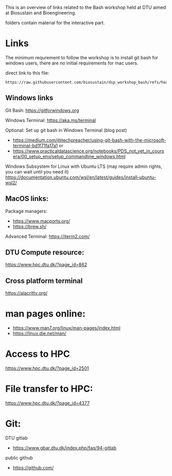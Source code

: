 This is an overview of links related to the Bash workshop held at DTU aimed at Biosustain and Bioengineering.

folders contain material for the interactive part.

# Links
The minimum requrement to follow the workshop is to install git bash for windows users, there are no initial requirements for mac users.

direct link to this file:
```
https://raw.githubusercontent.com/biosustain/dsp_workshop_bash/refs/heads/main/Readme.md
```

## Windows links

Git Bash:
https://gitforwindows.org

Windows Terminal:
https://aka.ms/terminal

Optional: Set up git bash in Windows Terminal (blog post)
* https://medium.com/@techpreacher/using-git-bash-with-the-microsoft-terminal-bd1f71fa17a1
or
* https://www.practicaldatascience.org/notebooks/PDS_not_yet_in_coursera/00_setup_env/setup_commandline_windows.html


Windows Subsystem for Linux with Ubuntu LTS  (may require admin rights, you can wait until you need it)
https://documentation.ubuntu.com/wsl/en/latest/guides/install-ubuntu-wsl2/


## MacOS links:

Package managers:
* https://www.macports.org/
* https://brew.sh/

Advanced Terminal:
https://iterm2.com/


## DTU Compute resource:
https://www.hpc.dtu.dk/?page_id=862

## Cross platform terminal
https://alacritty.org/

# man pages online:
* https://www.man7.org/linux/man-pages/index.html
* https://linux.die.net/man/



# Access to HPC
https://www.hpc.dtu.dk/?page_id=2501 

# File transfer to HPC: 
https://www.hpc.dtu.dk/?page_id=4377 

# Git:
DTU gitlab
* https://www.gbar.dtu.dk/index.php/faq/94-gitlab 

public github
* https://github.com/ 
